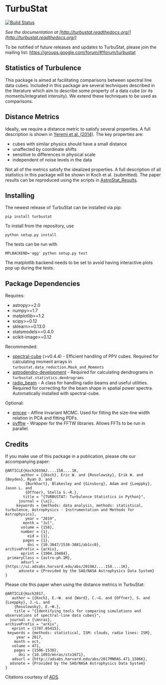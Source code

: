 TurbuStat
=========

[![Build Status](https://travis-ci.org/Astroua/TurbuStat.svg?branch=master)](https://travis-ci.org/Astroua/TurbuStat)

*See the documentation at [http://turbustat.readthedocs.org/](http://turbustat.readthedocs.org/)*

To be notified of future releases and updates to TurbuStat, please join the mailing list: https://groups.google.com/forum/#!forum/turbustat

Statistics of Turbulence
------------------------

This package is aimed at facilitating comparisons between spectral line data
cubes. Included in this package are several techniques described in the literature
which aim to describe some property of a data cube (or its moments/integrated intensity).
We extend these techniques to be used as comparisons.

Distance Metrics
----------------

Ideally, we require a distance metric to satisfy several properties. A full description
is shown in [Yeremi et al. (2014)](http://adsabs.harvard.edu/abs/2014ApJ...783...93Y).
The key properties are:
*   cubes with similar physics should have a small distance
*   unaffected by coordinate shifts
*   sensitive to differences in physical scale
*   independent of noise levels in the data

Not all of the metrics satisfy the idealized properties. A full description of all statistics in this package will be shown in Koch et al. (submitted). The paper results can be reproduced using the scripts in [AstroStat_Results](https://github.com/Astroua/AstroStat_Results).

Installing
----------

The newest release of TurbuStat can be installed via pip:
```
pip install turbustat
```

To install from the repository, use
```
python setup.py install
```

The tests can be run with
```
MPLBACKEND='agg' python setup.py test
```

The matplotlib backend needs to be set to avoid having interactive plots pop up during the tests.

Package Dependencies
--------------------

Requires:

 *   astropy>=2.0
 *   numpy>=1.7
 *   matplotlib>=1.2
 *   scipy>=0.12
 *   sklearn>=0.13.0
 *   statsmodels>=0.4.0
 *   scikit-image>=0.12

Recommended:

 *   [spectral-cube](https://github.com/radio-astro-tools/spectral-cube) (>v0.4.4) - Efficient handling of PPV cubes. Required for calculating moment arrays in `turbustat.data_reduction.Mask_and_Moments`
 *   [astrodendro-development](https://github.com/dendrograms/astrodendro) - Required for calculating dendrograms in `turbustat.statistics.dendrograms`
 *   [radio_beam](https://github.com/radio-astro-tools/radio_beam) - A class for handling radio beams and useful utilities. Required for correcting for the beam shape in spatial power spectra. Automatically installed with spectral-cube.

Optional:
 *   [emcee](http://dan.iel.fm/emcee/current/) - Affine Invariant MCMC. Used for fitting the size-line width relation in PCA and fitting PDFs.
 *   [pyfftw](https://hgomersall.github.io/pyFFTW/) - Wrapper for the FFTW libraries. Allows FFTs to be run in parallel.

Credits
-------

If you make use of this package in a publication, please cite our accompanying paper:

```
@ARTICLE{Koch2019AJ....158....1K,
       author = {{Koch}, Eric W. and {Rosolowsky}, Erik W. and {Boyden}, Ryan D. and
         {Burkhart}, Blakesley and {Ginsburg}, Adam and {Loeppky}, Jason L. and
         {Offner}, Stella S.~R.},
        title = "{TURBUSTAT: Turbulence Statistics in Python}",
      journal = {\aj},
     keywords = {methods: data analysis, methods: statistical, turbulence, Astrophysics - Instrumentation and Methods for Astrophysics},
         year = "2019",
        month = "Jul",
       volume = {158},
       number = {1},
          eid = {1},
        pages = {1},
          doi = {10.3847/1538-3881/ab1cc0},
archivePrefix = {arXiv},
       eprint = {1904.10484},
 primaryClass = {astro-ph.IM},
       adsurl = {https://ui.adsabs.harvard.edu/abs/2019AJ....158....1K},
      adsnote = {Provided by the SAO/NASA Astrophysics Data System}
}
```

Please cite this paper when using the distance metrics in TurbuStat:
```
@ARTICLE{Koch2017,
   author = {{Koch}, E.~W. and {Ward}, C.~G. and {Offner}, S. and {Loeppky}, J.~L. and 
	{Rosolowsky}, E.~W.},
    title = "{Identifying tools for comparing simulations and observations of spectral-line data cubes}",
  journal = {\mnras},
archivePrefix = "arXiv",
   eprint = {1707.05415},
 keywords = {methods: statistical, ISM: clouds, radio lines: ISM},
     year = 2017,
    month = oct,
   volume = 471,
    pages = {1506-1530},
      doi = {10.1093/mnras/stx1671},
   adsurl = {http://adsabs.harvard.edu/abs/2017MNRAS.471.1506K},
  adsnote = {Provided by the SAO/NASA Astrophysics Data System}
}
```
Citations courtesy of [ADS](https://ui.adsabs.harvard.edu/#).
